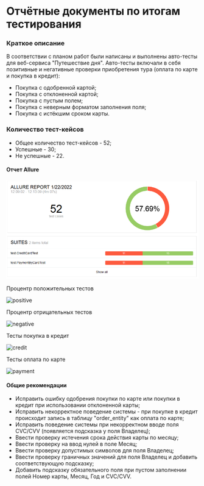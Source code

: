 # Отчётные документы по итогам тестирования

### Краткое описание

В соответствии с планом работ были написаны и выполнены авто-тесты для веб-сервиса "Путешествие дня". 
Авто-тесты включали в себя позитивные и негативные проверки приобретения тура (оплата по карте и покупка в кредит):

* Покупка с одобренной картой;
* Покупка с отклоненной картой;
* Покупка с пустым полем;
* Покупка с неверным форматом заполнения поля;
* Покупка с истёкшим сроком карты.

### Количество тест-кейсов

* Общее количество тест-кейсов - 52;
* Успешные - 30;
* Не успешные - 22.

#### Отчет Allure

![img.png](img.png)

Процентр положительных тестов

![positive](https://user-images.githubusercontent.com/84250372/150686901-a6707078-6595-493f-8b67-7f291be08a87.png)

Процентр отрицательных тестов

![negative](https://user-images.githubusercontent.com/84250372/150686918-ab62a85f-9e00-472c-98bc-0010c3e39d69.png)

Тесты покупка в кредит

![credit](https://user-images.githubusercontent.com/84250372/150686937-039e6c85-05b1-41c3-9662-d04bc327c628.png)

Тесты оплата по карте

![payment](https://user-images.githubusercontent.com/84250372/150686947-f185eb8a-5518-4bd5-9045-90ea51c70981.png)

#### Общие рекомендации

* Исправить ошибку одобрения покупки по карте или покупки в кредит при использовании отклоненной карты;
* Исправить некорректное поведение системы - при покупке в кредит происходит запись в таблицу "order_entity" как оплата по карте;
* Исправить поведение системы при некорректном вводе поля CVC/CVV (появляется подсказка у поля Владелец);
* Ввести проверку истечения срока действия карты по месяцу;
* Ввести проверку на ввод нулей в поле Месяц;
* Ввести проверку допустимых символов для поля Владелец;
* Ввести проверку граничных значений для поля Владелец и добавить соответствующую подсказку;
* Добавить подсказку обязательного поля при пустом заполнении полей Номер карты, Месяц, Год и CVC/CVV.
